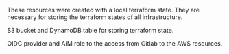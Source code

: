 These resources were created with a local terraform state.
They are necessary for storing the terraform states of all infrastructure.

S3 bucket and DynamoDB table for storing terraform state.

OIDC provider and AIM role to the access from Gitlab to the AWS resources.